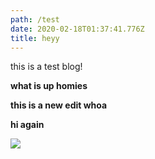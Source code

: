 ```yaml
---
path: /test
date: 2020-02-18T01:37:41.776Z
title: heyy
---
```

this is a test blog!

**what is up homies**

**this is a new edit whoa**



**hi again**

![](/assets/asdf.png)
